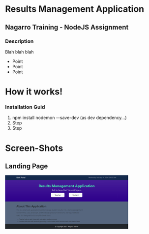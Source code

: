# Results Management Application
## Nagarro Training - NodeJS Assignment

### Description

Blah blah blah

* Point
* Point
* Point

# How it works!

### Installation Guid

1. npm install nodemon --save-dev (as dev dependency...)
2. Step
3. Step


# Screen-Shots 

## Landing Page 

<img width="400" alt="landingpage" src="public/images/screenshots/Screenshot (73).png">
